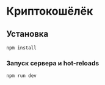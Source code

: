 # Криптокошёлёк

## Установка

```
npm install
```

### Запуск сервера и hot-reloads

```
npm run dev
```
